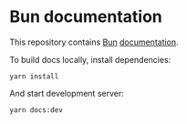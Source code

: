 # Bun documentation

This repository contains [Bun](https://github.com/uptrace/bun)
[documentation](https://bun.uptrace.dev/).

To build docs locally, install dependencies:

```shell
yarn install
```

And start development server:

```shell
yarn docs:dev
```
